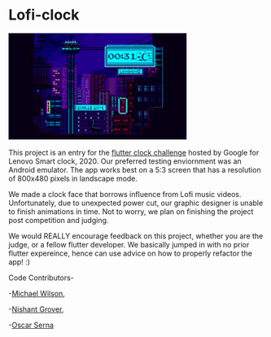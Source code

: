 # Lofi-clock
<img src='city_clock/Lo-Fi_clock.png' width='350'>

This project is an entry for the [flutter clock challenge](https://flutter.dev/clock) hosted by Google for Lenovo Smart clock, 2020.
Our preferred testing enviornment was an Android emulator. The app works best on a 5:3 screen that has a resolution of 800x480 pixels in landscape mode.

We made a clock face that borrows influence from Lofi music videos. Unfortunately, due to unexpected power cut, our graphic designer is unable to finish animations in time. Not to worry, we plan on finishing the project post competition and judging.

We would REALLY encourage feedback on this project, whether you are the judge, or a fellow flutter developer. We basically jumped in with no prior flutter expereince, hence can use advice on how to properly refactor the app! :)

Code Contributors-

-[Michael Wilson](https://github.com/nosliwmichael),

-[Nishant Grover](https://github.com/nishantg95),

-[Oscar Serna](https://github.com/oserna1/)
